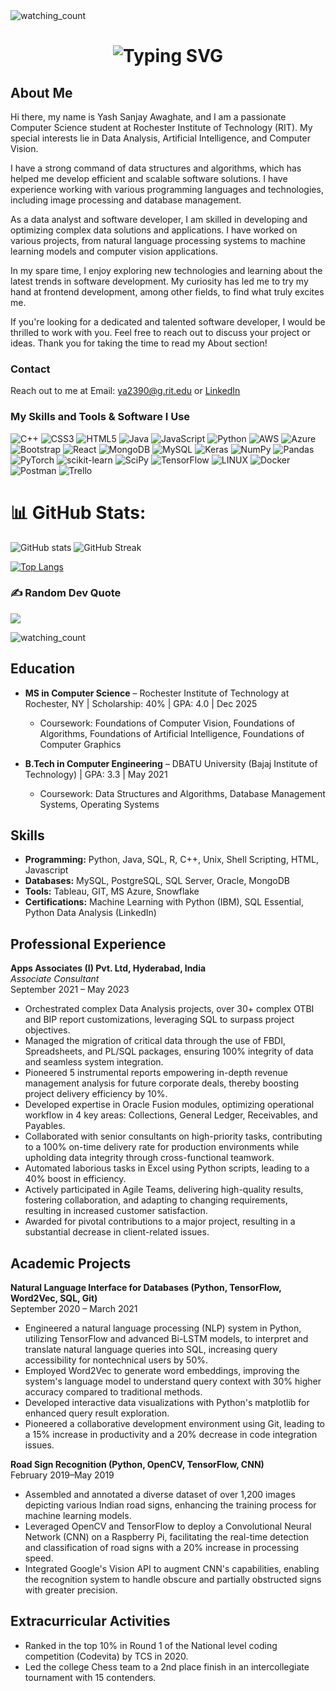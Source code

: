 <!-- Banner -->
<img src="https://minimalistic-wallpaper.demolab.com/?random=3" alt="watching_count" />

<!-- typing effect -->
<h1 align="center"><img src="https://readme-typing-svg.demolab.com?font=Jetbrains+Mono&size=35&duration=3000&pause=1000&color=A4E3F8&center=true&vCenter=true&width=1000&height=40&lines=Hi%2C+I'm+Yash+Sanjay+Awaghate;A+Computer+Science+Graduate+Student;I+love+Data+Analysis+Computer+Vision+and+AI;Welcome+to+my+Github+Profile!" alt="Typing SVG" /></h1>

<!-- About  -->
## About Me
Hi there, my name is Yash Sanjay Awaghate, and I am a passionate Computer Science student at Rochester Institute of Technology (RIT). My special interests lie in Data Analysis, Artificial Intelligence, and Computer Vision.

I have a strong command of data structures and algorithms, which has helped me develop efficient and scalable software solutions. I have experience working with various programming languages and technologies, including image processing and database management.

As a data analyst and software developer, I am skilled in developing and optimizing complex data solutions and applications. I have worked on various projects, from natural language processing systems to machine learning models and computer vision applications.

In my spare time, I enjoy exploring new technologies and learning about the latest trends in software development. My curiosity has led me to try my hand at frontend development, among other fields, to find what truly excites me.

If you're looking for a dedicated and talented software developer, I would be thrilled to work with you. Feel free to reach out to discuss your project or ideas. Thank you for taking the time to read my About section!

### Contact
Reach out to me at Email: [ya2390@g.rit.edu](mailto:ya2390@g.rit.edu) or [LinkedIn](https://www.linkedin.com/in/yash-awaghate)

### My Skills and Tools & Software I Use
![C++](https://img.shields.io/badge/c++-%2300599C.svg?style=flat&logo=c%2B%2B&logoColor=white) 
![CSS3](https://img.shields.io/badge/css3-%231572B6.svg?style=flat&logo=css3&logoColor=white) 
![HTML5](https://img.shields.io/badge/html5-%23E34F26.svg?style=flat&logo=html5&logoColor=white) 
![Java](https://img.shields.io/badge/java-%23ED8B00.svg?style=flat&logo=java&logoColor=white) 
![JavaScript](https://img.shields.io/badge/javascript-%23323330.svg?style=flat&logo=javascript&logoColor=%23F7DF1E) 
![Python](https://img.shields.io/badge/python-3670A0?style=flat&logo=python&logoColor=ffdd54) 
![AWS](https://img.shields.io/badge/AWS-%23FF9900.svg?style=flat&logo=amazon-aws&logoColor=white) 
![Azure](https://img.shields.io/badge/azure-%230072C6.svg?style=flat&logo=azure-devops&logoColor=white) 
![Bootstrap](https://img.shields.io/badge/bootstrap-%23563D7C.svg?style=flat&logo=bootstrap&logoColor=white) 
![React](https://img.shields.io/badge/react-%2320232a.svg?style=flat&logo=react&logoColor=%2361DAFB) 
![MongoDB](https://img.shields.io/badge/MongoDB-%234ea94b.svg?style=flat&logo=mongodb&logoColor=white) 
![MySQL](https://img.shields.io/badge/mysql-%2300f.svg?style=flat&logo=mysql&logoColor=white) 
![Keras](https://img.shields.io/badge/Keras-%23D00000.svg?style=flat&logo=Keras&logoColor=white) 
![NumPy](https://img.shields.io/badge/numpy-%23013243.svg?style=flat&logo=numpy&logoColor=white) 
![Pandas](https://img.shields.io/badge/pandas-%23150458.svg?style=flat&logo=pandas&logoColor=white) 
![PyTorch](https://img.shields.io/badge/PyTorch-%23EE4C2C.svg?style=flat&logo=PyTorch&logoColor=white) 
![scikit-learn](https://img.shields.io/badge/scikit--learn-%23F7931E.svg?style=flat&logo=scikit-learn&logoColor=white) 
![SciPy](https://img.shields.io/badge/SciPy-%230C55A5.svg?style=flat&logo=scipy&logoColor=%white) 
![TensorFlow](https://img.shields.io/badge/TensorFlow-%23FF6F00.svg?style=flat&logo=TensorFlow&logoColor=white) 
![LINUX](https://img.shields.io/badge/Linux-FCC624?style=flat&logo=linux&logoColor=black) 
![Docker](https://img.shields.io/badge/docker-%230db7ed.svg?style=flat&logo=docker&logoColor=white) 
![Postman](https://img.shields.io/badge/Postman-FF6C37?style=flat&logo=postman&logoColor=white) 
![Trello](https://img.shields.io/badge/Trello-%23026AA7.svg?style=flat&logo=Trello&logoColor=white)

# 📊 GitHub Stats:
![GitHub stats](https://github-readme-stats.vercel.app/api?username=YashAwaghate&count_private=true&show_icons=true&title_color=57cdf1&text_color=ffffff&icon_color=57cdf1&border_color=0d1117&bg_color=0d1117)
![GitHub Streak](https://streak-stats.demolab.com/?user=YashAwaghate&background=0d1117&border=0d1117&stroke=57cdf1&ring=57cdf1&fire=57cdf1&currStreakNum=57cdf1&sideNums=57cdf1&currStreakLabel=57cdf1&sideLabels=57cdf1&dates=ffffff)

[![Top Langs](https://github-readme-stats.vercel.app/api/top-langs/?username=YashAwaghate&layout=compact&langs_count=8&title_color=57cdf1&text_color=ffffff&icon_color=57cdf1&bg_color=0d1117)](https://github.com/YashAwaghate)


### ✍️ Random Dev Quote
![](https://quotes-github-readme.vercel.app/api?type=horizontal&theme=dark)

<img src="https://komarev.com/ghpvc/?username=YashAwaghate&color=brightgreen" alt="watching_count" />


## Education
- **MS in Computer Science** – Rochester Institute of Technology at Rochester, NY | Scholarship: 40% | GPA: 4.0 | Dec 2025
  - Coursework: Foundations of Computer Vision, Foundations of Algorithms, Foundations of Artificial Intelligence, Foundations of     Computer Graphics

- **B.Tech in Computer Engineering** – DBATU University (Bajaj Institute of Technology) | GPA: 3.3 | May 2021
  - Coursework: Data Structures and Algorithms, Database Management Systems, Operating Systems

## Skills
- **Programming:** Python, Java, SQL, R, C++, Unix, Shell Scripting, HTML, Javascript
- **Databases:** MySQL, PostgreSQL, SQL Server, Oracle, MongoDB
- **Tools:** Tableau, GIT, MS Azure, Snowflake
- **Certifications:** Machine Learning with Python (IBM), SQL Essential, Python Data Analysis (LinkedIn)

## Professional Experience
**Apps Associates (I) Pvt. Ltd, Hyderabad, India**  
*Associate Consultant*  
September 2021 – May 2023
- Orchestrated complex Data Analysis projects, over 30+ complex OTBI and BIP report customizations, leveraging SQL to surpass project objectives.
- Managed the migration of critical data through the use of FBDI, Spreadsheets, and PL/SQL packages, ensuring 100% integrity of data and seamless system integration.
- Pioneered 5 instrumental reports empowering in-depth revenue management analysis for future corporate deals, thereby boosting project delivery efficiency by 10%.
- Developed expertise in Oracle Fusion modules, optimizing operational workflow in 4 key areas: Collections, General Ledger, Receivables, and Payables.
- Collaborated with senior consultants on high-priority tasks, contributing to a 100% on-time delivery rate for production environments while upholding data integrity through cross-functional teamwork.
- Automated laborious tasks in Excel using Python scripts, leading to a 40% boost in efficiency.
- Actively participated in Agile Teams, delivering high-quality results, fostering collaboration, and adapting to changing requirements, resulting in increased customer satisfaction.
- Awarded for pivotal contributions to a major project, resulting in a substantial decrease in client-related issues.

## Academic Projects
**Natural Language Interface for Databases (Python, TensorFlow, Word2Vec, SQL, Git)**  
September 2020 – March 2021
- Engineered a natural language processing (NLP) system in Python, utilizing TensorFlow and advanced Bi-LSTM models, to interpret and translate natural language queries into SQL, increasing query accessibility for nontechnical users by 50%.
- Employed Word2Vec to generate word embeddings, improving the system's language model to understand query context with 30% higher accuracy compared to traditional methods.
- Developed interactive data visualizations with Python's matplotlib for enhanced query result exploration.
- Pioneered a collaborative development environment using Git, leading to a 15% increase in productivity and a 20% decrease in code integration issues.

**Road Sign Recognition (Python, OpenCV, TensorFlow, CNN)**  
February 2019–May 2019
- Assembled and annotated a diverse dataset of over 1,200 images depicting various Indian road signs, enhancing the training process for machine learning models.
- Leveraged OpenCV and TensorFlow to deploy a Convolutional Neural Network (CNN) on a Raspberry Pi, facilitating the real-time detection and classification of road signs with a 20% increase in processing speed.
- Integrated Google's Vision API to augment CNN's capabilities, enabling the recognition system to handle obscure and partially obstructed signs with greater precision.

## Extracurricular Activities
- Ranked in the top 10% in Round 1 of the National level coding competition (Codevita) by TCS in 2020.
- Led the college Chess team to a 2nd place finish in an intercollegiate tournament with 15 contenders.
